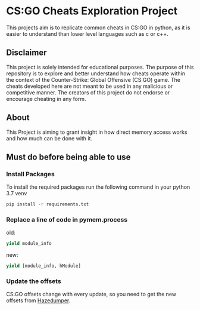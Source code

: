 # CS:GO Cheats Exploration Project
This projects aim is to replicate common cheats in CS:GO in python, as it is easier to understand than lower level languages such as c or c++.

## Disclaimer
This project is solely intended for educational purposes. The purpose of this repository is to explore and better understand how cheats operate within the context of the Counter-Strike: Global Offensive (CS:GO) game. The cheats developed here are not meant to be used in any malicious or competitive manner. The creators of this project do not endorse or encourage cheating in any form.

## About
This Project is aiming to grant insight in how direct memory access works and how much can be done with it. 

## Must do before being able to use
### Install Packages
To install the required packages run the following command in your python 3.7 venv
``` bash
pip install -r requirements.txt
```
### Replace a line of code in pymem\.process
old:
``` python
yield module_info
```
new:
``` python
yield [module_info, hModule]
```
### Update the offsets
CS:GO offsets change with every update, so you need to get the new offsets from [Hazedumper](https://raw.githubusercontent.com/frk1/hazedumper/master/csgo.json).